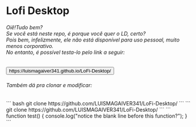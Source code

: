 <h1>Lofi Desktop</h1>
<h6>Oiê!Tudo bem?<br>Se você está neste repo, é porque você quer o LD, certo?<br>Pois bem, infelizmente, ele não está disponível para uso pessoal, muito menos corporativo.<br>No entanto, é possível testa-lo pelo link a seguir:</h6>
<button>
 https://luismagaiver341.github.io/LoFi-Desktop/
</button>
<h6>Também dá pra clonar e modificar:</h6>
``` bash
    git clone https://github.com/LUISMAGAIVER341/LoFi-Desktop/
```
```
git clone https://github.com/LUISMAGAIVER341/LoFi-Desktop/
```
```
function test() {
  console.log("notice the blank line before this function?");
}
```
